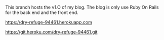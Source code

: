 This branch hosts the v1.O of my blog.
The blog is only use Ruby On Rails for the back end and the front end.

https://dry-refuge-94461.herokuapp.com

https://git.heroku.com/dry-refuge-94461.git